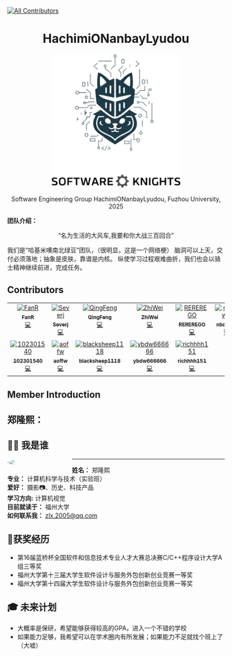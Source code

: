 <!-- ALL-CONTRIBUTORS-BADGE:START - Do not remove or modify this section -->
[![All Contributors](https://img.shields.io/badge/all_contributors-12-orange.svg?style=flat-square)](#contributors-)
<!-- ALL-CONTRIBUTORS-BADGE:END -->
<div align="center">
  <h1>HachimiONanbayLyudou</h1>
  <img src="./docs/img/LOGO.png" alt="Project Logo" width="300">
  
  <p>
     Software Engineering Group HachimiONanbayLyudou, Fuzhou University, 2025  
  </p>
</div>

**团队介绍：** 
<div align="center">
  <p>
    “名为生活的大风车,我要和你大战三百回合”
  </p>
</div>
我们是“哈基米噢南北绿豆”团队，（很明显，这是一个网络梗）
脑洞可以上天，交付必须落地；抽象是皮肤，靠谱是内核。
纵使学习过程艰难曲折，我们也会以骑士精神继续前进，完成任务。

## Contributors

<!-- ALL-CONTRIBUTORS-LIST:START - Do not remove or modify this section -->
<!-- prettier-ignore-start -->
<!-- markdownlint-disable -->
<table>
  <tbody>
    <tr>
      <td align="center" valign="top" width="14.28%"><a href="https://github.com/FantasyRL"><img src="https://avatars.githubusercontent.com/u/103872180?v=4?s=100" width="100px;" alt="FanR"/><br /><sub><b>FanR</b></sub></a><br /><a href="https://github.com/FantasyRL/HachimiONanbayLyudou/commits?author=FantasyRL" title="Code">💻</a></td>
      <td align="center" valign="top" width="14.28%"><a href="https://github.com/RealSeverj"><img src="https://avatars.githubusercontent.com/u/115855112?v=4?s=100" width="100px;" alt="Severj"/><br /><sub><b>Severj</b></sub></a><br /><a href="https://github.com/FantasyRL/HachimiONanbayLyudou/commits?author=RealSeverj" title="Code">💻</a></td>
      <td align="center" valign="top" width="14.28%"><a href="https://github.com/1022394845"><img src="https://avatars.githubusercontent.com/u/200190087?v=4?s=100" width="100px;" alt="QingFeng"/><br /><sub><b>QingFeng</b></sub></a><br /><a href="https://github.com/FantasyRL/HachimiONanbayLyudou/commits?author=1022394845" title="Code">💻</a></td>
      <td align="center" valign="top" width="14.28%"><a href="https://github.com/Kkkrran"><img src="https://avatars.githubusercontent.com/u/62465469?v=4?s=100" width="100px;" alt="ZhiWei"/><br /><sub><b>ZhiWei</b></sub></a><br /><a href="https://github.com/FantasyRL/HachimiONanbayLyudou/commits?author=Kkkrran" title="Code">💻</a></td>
      <td align="center" valign="top" width="14.28%"><a href="https://github.com/REREREGO"><img src="https://avatars.githubusercontent.com/u/141107695?v=4?s=100" width="100px;" alt="REREREGO"/><br /><sub><b>REREREGO</b></sub></a><br /><a href="https://github.com/FantasyRL/HachimiONanbayLyudou/commits?author=REREREGO" title="Code">💻</a></td>
      <td align="center" valign="top" width="14.28%"><a href="https://github.com/nbdxwbl"><img src="https://avatars.githubusercontent.com/u/144588866?v=4?s=100" width="100px;" alt="nbdxwbl"/><br /><sub><b>nbdxwbl</b></sub></a><br /><a href="https://github.com/FantasyRL/HachimiONanbayLyudou/commits?author=nbdxwbl" title="Code">💻</a></td>
      <td align="center" valign="top" width="14.28%"><a href="https://github.com/MonaranBai"><img src="https://avatars.githubusercontent.com/u/205506788?v=4?s=100" width="100px;" alt="MonaranBai"/><br /><sub><b>MonaranBai</b></sub></a><br /><a href="https://github.com/FantasyRL/HachimiONanbayLyudou/commits?author=MonaranBai" title="Code">💻</a></td>
    </tr>
    <tr>
      <td align="center" valign="top" width="14.28%"><a href="https://github.com/102301540"><img src="https://avatars.githubusercontent.com/u/164310949?v=4?s=100" width="100px;" alt="102301540"/><br /><sub><b>102301540</b></sub></a><br /><a href="https://github.com/FantasyRL/HachimiONanbayLyudou/commits?author=102301540" title="Code">💻</a></td>
      <td align="center" valign="top" width="14.28%"><a href="https://github.com/aoffw"><img src="https://avatars.githubusercontent.com/u/143879633?v=4?s=100" width="100px;" alt="aoffw"/><br /><sub><b>aoffw</b></sub></a><br /><a href="https://github.com/FantasyRL/HachimiONanbayLyudou/commits?author=aoffw" title="Code">💻</a></td>
      <td align="center" valign="top" width="14.28%"><a href="https://github.com/blacksheep1118"><img src="https://avatars.githubusercontent.com/u/201685640?v=4?s=100" width="100px;" alt="blacksheep1118"/><br /><sub><b>blacksheep1118</b></sub></a><br /><a href="https://github.com/FantasyRL/HachimiONanbayLyudou/commits?author=blacksheep1118" title="Code">💻</a></td>
      <td align="center" valign="top" width="14.28%"><a href="https://github.com/ybdw666666"><img src="https://avatars.githubusercontent.com/u/233718726?v=4?s=100" width="100px;" alt="ybdw666666"/><br /><sub><b>ybdw666666</b></sub></a><br /><a href="https://github.com/FantasyRL/HachimiONanbayLyudou/commits?author=ybdw666666" title="Code">💻</a></td>
      <td align="center" valign="top" width="14.28%"><a href="https://github.com/richhhh151"><img src="https://avatars.githubusercontent.com/u/207650725?v=4?s=100" width="100px;" alt="richhhh151"/><br /><sub><b>richhhh151</b></sub></a><br /><a href="https://github.com/FantasyRL/HachimiONanbayLyudou/commits?author=richhhh151" title="Code">💻</a></td>
    </tr>
  </tbody>
</table>

## Member Introduction

## 郑隆熙：

## 🧑‍💻 我是谁

<img align="left" src="https://github.com/REREREGO.png" width="150" style="border-radius:50%"/>

---
**姓名：** 郑隆熙    
**专业：** 计算机科学与技术（实验班）     
**爱好：** 摄影📷、历史、科技产品  
**学习方向:** 计算机视觉   
**目前就读于：** 福州大学   
**如何联系我：**  zlx.2005@qq.com   

## 🏅获奖经历
- 第16届蓝桥杯全国软件和信息技术专业人才大赛总决赛C/C++程序设计大学A组三等奖
- 福州大学第十三届大学生软件设计与服务外包创新创业竞赛一等奖
- 福州大学第十四届大学生软件设计与服务外包创新创业竞赛一等奖

## 🎓 未来计划
- 大概率是保研，希望能够获得较高的GPA，进入一个不错的学校
- 如果能力足够，我希望可以在学术圈内有所发展；如果能力不足就找个班上了（大嘘）

<!-- markdownlint-restore -->
<!-- prettier-ignore-end -->

<!-- ALL-CONTRIBUTORS-LIST:END -->
<!-- prettier-ignore-start -->
<!-- markdownlint-disable -->

<!-- markdownlint-restore -->
<!-- prettier-ignore-end -->

<!-- ALL-CONTRIBUTORS-LIST:END -->
